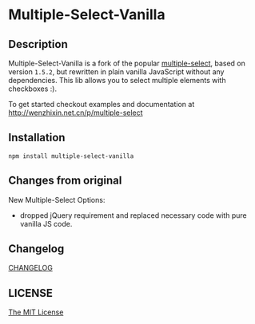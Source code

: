 # Multiple-Select-Vanilla

## Description
Multiple-Select-Vanilla is a fork of the popular [multiple-select](https://github.com/wenzhixin/multiple-select), based on version `1.5.2`, but rewritten in plain vanilla JavaScript without any dependencies. This lib allows you to select multiple elements with checkboxes :).

To get started checkout examples and documentation at http://wenzhixin.net.cn/p/multiple-select

## Installation

```shell
npm install multiple-select-vanilla
```

## Changes from original
New Multiple-Select Options:
- dropped jQuery requirement and replaced necessary code with pure vanilla JS code.

## Changelog

[CHANGELOG](https://github.com/ghiscoding/multiple-select-vanilla/blob/master/CHANGELOG.md)

## LICENSE

[The MIT License](https://github.com/ghiscoding/multiple-select-vanilla/blob/master/LICENSE)
